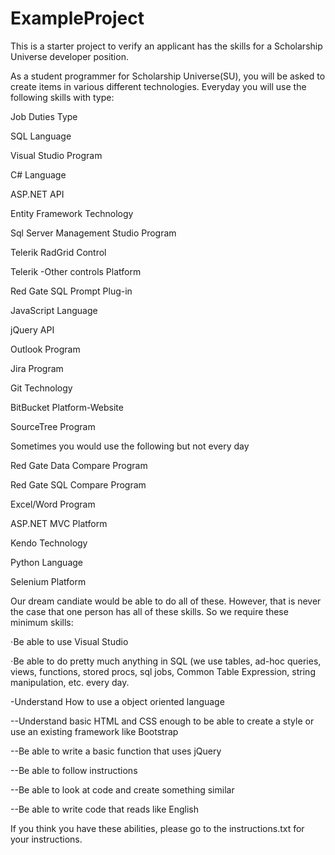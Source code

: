 # ExampleProject
This is a starter project to verify an applicant has the skills for a Scholarship Universe developer position.

As a student programmer for Scholarship Universe(SU), you will be asked to create items in various different technologies.
Everyday you will use the following skills with type:

Job Duties	Type

SQL  	Language

Visual Studio	Program

C#	Language

ASP.NET	API

Entity Framework	Technology

Sql Server Management Studio	Program

Telerik RadGrid	Control

Telerik -Other controls	Platform

Red Gate SQL Prompt	Plug-in

JavaScript	Language

jQuery	API

Outlook	Program

Jira	Program

Git	Technology

BitBucket	Platform-Website

SourceTree	Program


Sometimes you would use the following but not every day

Red Gate Data Compare	Program

Red Gate SQL Compare	Program

Excel/Word	Program

ASP.NET MVC	Platform

Kendo	Technology

Python	Language

Selenium	Platform



Our dream candiate would be able to do all of these. However, that is never the case that one person has all of these skills.
So we require these minimum skills:

⋅Be able to use Visual Studio

⋅Be able to do pretty much anything in SQL (we use tables, ad-hoc queries, views, functions, stored procs, sql jobs, Common Table Expression, string manipulation, etc. every day.

-Understand How to use a object oriented language

--Understand basic HTML and CSS enough to be able to create a style or use an existing framework like Bootstrap

--Be able to write a basic function that uses jQuery

--Be able to follow instructions 

--Be able to look at code and create something similar

--Be able to write code that reads like English

If you think you have these abilities, please go to the instructions.txt for your instructions.



